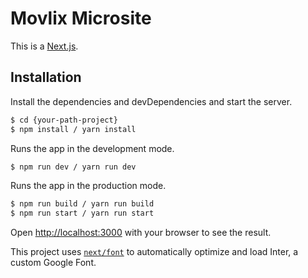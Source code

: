 # Movlix Microsite

This is a [Next.js](https://nextjs.org/).

## Installation

Install the dependencies and devDependencies and start the server.

```sh
$ cd {your-path-project}
$ npm install / yarn install
```

Runs the app in the development mode.

```sh
$ npm run dev / yarn run dev
```

Runs the app in the production mode.

```sh
$ npm run build / yarn run build
$ npm run start / yarn run start
```

Open [http://localhost:3000](http://localhost:3000) with your browser to see the result.

This project uses [`next/font`](https://nextjs.org/docs/basic-features/font-optimization) to automatically optimize and load Inter, a custom Google Font.
